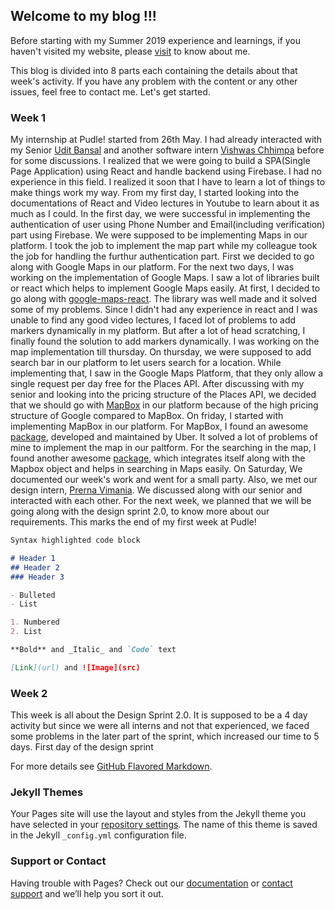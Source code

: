 ## Welcome to my blog !!!

Before starting with my Summer 2019 experience and learnings, if you haven't visited my website, please [visit](https://shubh0501.github.io/) to know about me. 

This blog is divided into 8 parts each containing the details about that week's activity. If you have any problem with the content or any other issues, feel free to contact me. Let's get started.

### Week 1

My internship at Pudle! started from 26th May. I had already interacted with my Senior [Udit Bansal](https://www.linkedin.com/in/udit-bansal/) and another software intern [Vishwas Chhimpa](https://www.linkedin.com/in/vishwas-chhimpa-4751b8113/) before for some discussions. I realized that we were going to build a SPA(Single Page Application) using React and handle backend using Firebase. I had no experience in this field. I realized it soon that I have to learn a lot of things to make things work my way. From my first day, I started looking into the documentations of React and Video lectures in Youtube to learn about it as much as I could. In the first day, we were successful in implementing the authentication of user using Phone Number and Email(including verification) part using Firebase. We were supposed to be implementing Maps in our platform. I took the job to implement the map part while my colleague took the job for handling the furthur authentication part. First we decided to go along with Google Maps in our platform. For the next two days, I was working on the implementation of Google Maps. I saw a lot of libraries built or react which helps to implement Google Maps easily. At first, I decided to go along with [google-maps-react](https://www.npmjs.com/package/google-maps-react). The library was well made and it solved some of my problems. Since I didn't had any experience in react and I was unable to find any good video lectures, I faced lot of problems to add markers dynamically in my platform. But after a lot of head scratching, I finally found the solution to add markers dynamically. I was working on the map implementation till thursday. On thursday, we were supposed to add search bar in our platform to let users search for a location. While implementing that, I saw in the Google Maps Platform, that they only allow a single request per day free for the Places API. After discussing with my senior and looking into the pricing structure of the Places API, we decided that we should go with [MapBox](https://www.mapbox.com/) in our platform because of the high pricing structure of Google compared to MapBox. On friday, I started with implementing MapBox in our platform. For MapBox, I found an awesome [package](https://uber.github.io/react-map-gl/#/), developed and maintained by Uber. It solved a lot of problems of mine to implement the map in our paltform. For the searching in the map, I found another awesome [package](https://www.npmjs.com/package/react-mapbox-gl-geocoder), which integrates itself along with the Mapbox object and helps in searching in Maps easily. On Saturday, We documented our week's work and went for a small party. Also, we met our design intern, [Prerna Vimania](https://www.linkedin.com/in/prerna-vimania-a9baa2153/). We discussed along with our senior and interacted with each other. For the next week, we planned that we will be going along with the design sprint 2.0, to know more about our requirements. This marks the end of my first week at Pudle! 

```markdown
Syntax highlighted code block

# Header 1
## Header 2
### Header 3

- Bulleted
- List

1. Numbered
2. List

**Bold** and _Italic_ and `Code` text

[Link](url) and ![Image](src)
```

### Week 2

This week is all about the Design Sprint 2.0. It is supposed to be a 4 day activity but since we were all interns and not that experienced, we faced some problems in the later part of the sprint, which increased our time to 5 days. First day of the design sprint 

For more details see [GitHub Flavored Markdown](https://guides.github.com/features/mastering-markdown/).

### Jekyll Themes

Your Pages site will use the layout and styles from the Jekyll theme you have selected in your [repository settings](https://github.com/Shubh0501/Summer-2019/settings). The name of this theme is saved in the Jekyll `_config.yml` configuration file.

### Support or Contact

Having trouble with Pages? Check out our [documentation](https://help.github.com/categories/github-pages-basics/) or [contact support](https://github.com/contact) and we’ll help you sort it out.
